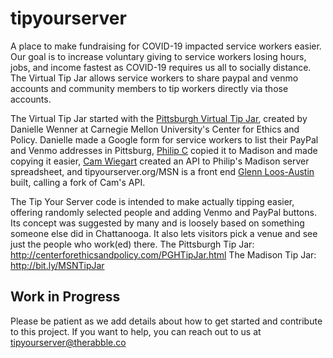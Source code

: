 # tipyourserver
A place to make fundraising for COVID-19 impacted service workers easier. Our goal is to increase voluntary giving to service workers losing hours, jobs, and income fastest as COVID-19 requires us all to socially distance. The Virtual Tip Jar allows service workers to share paypal and venmo accounts and community members to tip workers directly via those accounts.

The Virtual Tip Jar started with the [Pittsburgh Virtual Tip Jar](http://centerforethicsandpolicy.com/PGHTipJar.html), created by Danielle Wenner at Carnegie Mellon University's Center for Ethics and Policy. Danielle made a Google form for service workers to list their PayPal and Venmo addresses in Pittsburg, [Philip C](https://github.com/wiscoDude) copied it to Madison and made copying it easier, [Cam Wiegart](https://github.com/camwiegert) created an API to Philip's Madison server spreadsheet, and tipyourserver.org/MSN is a front end [Glenn Loos-Austin](https://github.com/xretsim) built, calling a fork of Cam's API.

The Tip Your Server code is intended to make actually tipping easier, offering randomly selected people and adding Venmo and PayPal buttons. Its concept was suggested by many and is loosely based on something someone else did in Chattanooga. It also lets visitors pick a venue and see just the people who work(ed) there.
The Pittsburgh Tip Jar: http://centerforethicsandpolicy.com/PGHTipJar.html
The Madison Tip Jar: http://bit.ly/MSNTipJar

## Work in Progress
Please be patient as we add details about how to get started and contribute to this project. If you want to help, you can reach out to us at tipyourserver@therabble.co

